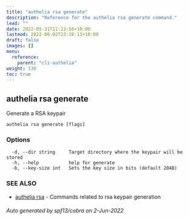 ```yaml
---
title: "authelia rsa generate"
description: "Reference for the authelia rsa generate command."
lead: ""
date: 2022-05-31T11:13:56+10:00
lastmod: 2022-06-02T23:28:13+10:00
draft: false
images: []
menu:
  reference:
    parent: "cli-authelia"
weight: 130
toc: true
---
```


## authelia rsa generate

Generate a RSA keypair

```
authelia rsa generate [flags]
```

### Options

```
  -d, --dir string     Target directory where the keypair will be stored
  -h, --help           help for generate
  -b, --key-size int   Sets the key size in bits (default 2048)
```

### SEE ALSO

* [authelia rsa](authelia_rsa.md)	 - Commands related to rsa keypair generation

###### Auto generated by spf13/cobra on 2-Jun-2022
